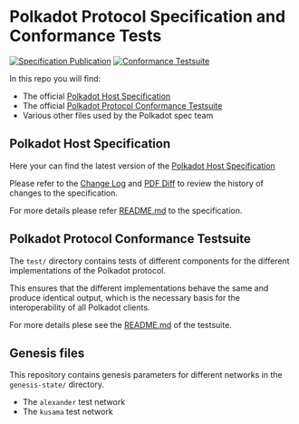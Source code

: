 # Polkadot Protocol Specification and Conformance Tests

[![Specification Publication](https://github.com/w3f/polkadot-spec/workflows/Specification%20Publication/badge.svg)](https://github.com/w3f/polkadot-spec/actions?query=workflow%3A%22Specification+Publication%22)
[![Conformance Testsuite](https://github.com/w3f/polkadot-spec/workflows/Conformance%20Testsuite/badge.svg)](https://github.com/w3f/polkadot-spec/actions?query=workflow%3A%22Conformance+Testsuite%22)

In this repo you will find:

- The official [Polkadot Host Specification](./polkadot-host-spec/)
- The official [Polkadot Protocol Conformance Testsuite](./test/)
- Various other files used by the Polkadot spec team

## Polkadot Host Specification

Here your can find the latest version of the [Polkadot Host Specification](./polkadot-host-spec/polkadot_host_spec.pdf)

Please refer to the [Change Log](./polkadot-host-spec/pdre_change_log.org) and [PDF Diff](./polkadot-host-spec/polkadot_host_spec-diffed-updates.pdf) to review the history of changes to the specification.

For more details please refer [README.md](./polkadot-host-spec/README.md) to the specification.

## Polkadot Protocol Conformance Testsuite

The `test/` directory contains tests of different components for the different implementations of the Polkadot protocol.

This ensures that the different implementations behave the same and produce identical output, which is the necessary basis for the interoperability of all Polkadot clients.

For more details plese see the [README.md](./test/README.md) of the testsuite.

## Genesis files

This repository contains genesis parameters for different networks in the `genesis-state/` directory.
- The `alexander` test network
- The `kusama` test network
